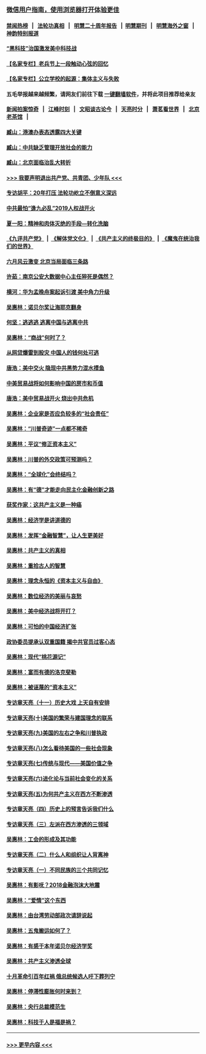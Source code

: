 ### [微信用户指南，使用浏览器打开体验更佳](https://github.com/gfw-breaker/banned-news1/blob/master/indexes/wechat-guide.md?t=0)
#### [禁闻热榜](热点新闻.md?t=0)  &nbsp;&nbsp;|&nbsp;&nbsp; [法轮功真相](https://github.com/gfw-breaker/truth/blob/master/README.md?t=0) &nbsp;&nbsp;|&nbsp;&nbsp; [明慧二十周年报告](https://github.com/gfw-breaker/mh-reports/blob/master/README.md?t=0) &nbsp;&nbsp;|&nbsp;&nbsp;[明慧期刊](https://github.com/gfw-breaker/mh-qikan) &nbsp;&nbsp;|&nbsp;&nbsp; [明慧海外之窗](https://github.com/gfw-breaker/mh-news/blob/master/README.md?t=0) &nbsp;&nbsp;|&nbsp;&nbsp; [神韵特别报道](https://github.com/gfw-breaker/mh-news/blob/master/shenyun.md?t=0)
#### [“黑科技”治国激发美中科技战](../pages/nsc423/n11638056.md?t=02031533) 
#### [【名家专栏】老兵节上一段触动心弦的回忆](../pages/nsc423/n11646016.md?t=02031533) 
#### [【名家专栏】公立学校的起源：集体主义与失败](../pages/nsc423/n11601833.md?t=02031533) 
#### 五毛举报越来越频繁，请网友们前往下载 [一键翻墙软件](https://github.com/gfw-breaker/ssr-accounts)，并将此项目推荐给亲友
#### [新闻拍案惊奇](https://github.com/gfw-breaker/banned-news1/blob/master/pages/link4.md) &nbsp;&nbsp;|&nbsp;&nbsp; [江峰时刻](https://github.com/gfw-breaker/banned-news1/blob/master/pages/link4.md) &nbsp;&nbsp;|&nbsp;&nbsp; [文昭谈古论今](https://github.com/gfw-breaker/banned-news1/blob/master/pages/link4.md) &nbsp;&nbsp;|&nbsp;&nbsp; [天亮时分](https://github.com/gfw-breaker/banned-news1/blob/master/pages/link4.md) &nbsp;&nbsp;|&nbsp;&nbsp; [萧茗看世界](https://github.com/gfw-breaker/banned-news1/blob/master/pages/link4.md) &nbsp;&nbsp;|&nbsp;&nbsp; [北京老茶馆](https://github.com/gfw-breaker/banned-news1/blob/master/pages/link4.md) &nbsp;&nbsp;|&nbsp;&nbsp; 
#### [臧山：港澳办表态透露四大关键](../pages/nsc423/n11421628.md?t=02031533) 
#### [臧山：中共缺乏管理开放社会的能力](../pages/nsc423/n11407457.md?t=02031533) 
#### [臧山：北京面临治乱大转折](../pages/nsc423/n11406895.md?t=02031533) 
#### [>>> 我要声明退出共产党、共青团、少年队 <<<](https://github.com/begood0513/goodnews/blob/master/quit/letter.md) 
#### [专访胡平：20年打压 法轮功屹立不倒意义深远](../pages/nsc423/n11398800.md?t=02031533) 
#### [中共最怕“逢九必乱”2019人权战开火](../pages/nsc423/n11385248.md?t=02031533) 
#### [夏一阳：精神和肉体灭绝的手段—转化洗脑](../pages/nsc423/n11368250.md?t=02031533) 
#### [《九评共产党》](https://github.com/begood0513/9ping.md/blob/master/README.md) &nbsp;|&nbsp; [《解体党文化》](../../../../jtdwh.md/blob/master/README.md)  &nbsp;|&nbsp; [《共产主义的终极目的》](../../../../gczydzjmd.md/blob/master/README.md) &nbsp;|&nbsp; [《魔鬼在统治我们的世界》](../../../../mgztzwmdsj.md/blob/master/README.md) 
#### [六月风云激变 北京当局面临三条路](../pages/nsc423/n11313668.md?t=02031533) 
#### [许茹：南京公安大数据中心主任猝死是偶然？](../pages/nsc423/n11064744.md?t=02031533) 
#### [横河：华为孟晚舟案起诉引渡 美中角力升级](../pages/nsc423/n11027230.md?t=02031533) 
#### [吴惠林：诺贝尔奖让海耶克翻身](../pages/nsc423/n10890049.md?t=02031533) 
#### [何坚：逃逃逃 逃离中国与逃离中共](../pages/nsc423/n10592891.md?t=02031533) 
#### [吴惠林：“商战”何时了？](../pages/nsc423/n10573558.md?t=02031533) 
#### [从网贷爆雷到股灾 中国人的钱何处可逃](../pages/nsc423/n10572800.md?t=02031533) 
#### [唐浩：美中交火 隐现中共黑势力混水摸鱼](../pages/nsc423/n10544040.md?t=02031533) 
#### [中美贸易战将如何影响中国的房市和币值](../pages/nsc423/n10543697.md?t=02031533) 
#### [唐浩：美中贸易战开火 烧出中共危机](../pages/nsc423/n10540126.md?t=02031533) 
#### [吴惠林：企业家是否应负较多的“社会责任”](../pages/nsc423/n10535022.md?t=02031533) 
#### [吴惠林：“川普奇迹”一点都不稀奇](../pages/nsc423/n10512808.md?t=02031533) 
#### [吴惠林：平议“修正资本主义”](../pages/nsc423/n10495724.md?t=02031533) 
#### [吴惠林：川普的外交政策可预测吗？](../pages/nsc423/n10462387.md?t=02031533) 
#### [吴惠林：“全球化”会终结吗？](../pages/nsc423/n10452838.md?t=02031533) 
#### [吴惠林：有“德”才能走向民主化金融创新之路](../pages/nsc423/n10432292.md?t=02031533) 
#### [获奖作家：这共产主义是一种癌](../pages/nsc423/n10431541.md?t=02031533) 
#### [吴惠林：经济学是讲道德的](../pages/nsc423/n10398014.md?t=02031533) 
#### [吴惠林：发挥“金融智慧”，让人生更美好](../pages/nsc423/n10375019.md?t=02031533) 
#### [吴惠林：共产主义的真相](../pages/nsc423/n10351394.md?t=02031533) 
#### [吴惠林：重拾古人的智慧](../pages/nsc423/n10337691.md?t=02031533) 
#### [吴惠林：理念永恒的《资本主义与自由》](../pages/nsc423/n10316274.md?t=02031533) 
#### [吴惠林：数位经济的美丽与哀愁](../pages/nsc423/n10292946.md?t=02031533) 
#### [吴惠林：美中经济战将开打？](../pages/nsc423/n10258825.md?t=02031533) 
#### [吴惠林：可怕的中国经济扩张](../pages/nsc423/n10219147.md?t=02031533) 
#### [政协委员提承认双重国籍 揭中共官员过客心态](../pages/nsc423/n10208809.md?t=02031533) 
#### [吴惠林：现代“桃花源记”](../pages/nsc423/n10185234.md?t=02031533) 
#### [吴惠林：富而有德的洛克斐勒](../pages/nsc423/n10142264.md?t=02031533) 
#### [吴惠林：被诬蔑的“资本主义”](../pages/nsc423/n10124816.md?t=02031533) 
#### [专访章天亮（十一）历史大戏 上天自有安排](../pages/nsc423/n10094905.md?t=02031533) 
#### [专访章天亮(十)美国的繁荣与建国理念的联系](../pages/nsc423/n10094899.md?t=02031533) 
#### [专访章天亮(九)美国的左右之争和川普执政](../pages/nsc423/n10094889.md?t=02031533) 
#### [专访章天亮(八)怎么看待美国的一些社会现象](../pages/nsc423/n10094857.md?t=02031533) 
#### [专访章天亮(七)传统与现代——美国价值之争](../pages/nsc423/n10093140.md?t=02031533) 
#### [专访章天亮(六)进化论与当前社会变化的关系](../pages/nsc423/n10092036.md?t=02031533) 
#### [专访章天亮(五)为何共产主义在西方不断渗透](../pages/nsc423/n10083620.md?t=02031533) 
#### [专访章天亮（四）历史上的预言告诉我们什么](../pages/nsc423/n10083606.md?t=02031533) 
#### [专访章天亮（三）左派在西方渗透的三领域](../pages/nsc423/n10081115.md?t=02031533) 
#### [吴惠林：工会的形成及其功能](../pages/nsc423/n10080633.md?t=02031533) 
#### [专访章天亮（二）什么人和组织让人背离神](../pages/nsc423/n10076637.md?t=02031533) 
#### [专访章天亮（一）不同民族的三个共同记忆](../pages/nsc423/n10074188.md?t=02031533) 
#### [吴惠林：有影呒？2018金融泡沫大地震](../pages/nsc423/n10040534.md?t=02031533) 
#### [吴惠林：“爱情”这个东西](../pages/nsc423/n10019423.md?t=02031533) 
#### [吴惠林：由台湾劳动部政次请辞说起](../pages/nsc423/n9979679.md?t=02031533) 
#### [吴惠林：五鬼搬运如何了？](../pages/nsc423/n9925338.md?t=02031533) 
#### [吴惠林：有感于本年诺贝尔经济学奖](../pages/nsc423/n9871883.md?t=02031533) 
#### [吴惠林：共产主义渗透全球](../pages/nsc423/n9812748.md?t=02031533) 
#### [十月革命引百年红祸 俄总统候选人吁下葬列宁](../pages/nsc423/n9810182.md?t=02031533) 
#### [吴惠林：停滞性膨胀何时来到？](../pages/nsc423/n9764136.md?t=02031533) 
#### [吴惠林：央行总裁模范生](../pages/nsc423/n9728134.md?t=02031533) 
#### [吴惠林：科技于人是福是祸？](../pages/nsc423/n9672982.md?t=02031533) 

----
#### [ >>> 更早内容 <<< ](../indexes/nsc423-earlier.md)
